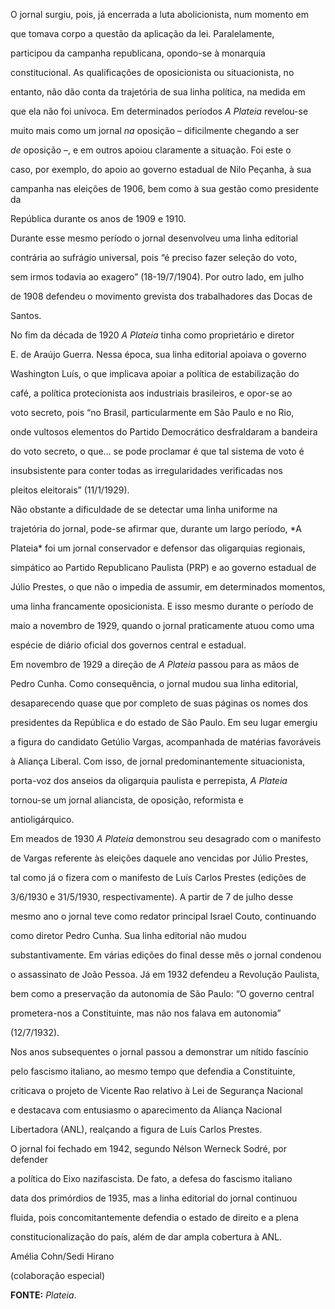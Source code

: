 

O jornal surgiu, pois, já encerrada a luta abolicionista, num momento em

que tomava corpo a questão da aplicação da lei. Paralelamente,

participou da campanha republicana, opondo-se à monarquia

constitucional. As qualificações de oposicionista ou situacionista, no

entanto, não dão conta da trajetória de sua linha política, na medida em

que ela não foi unívoca. Em determinados períodos *A Plateia* revelou-se

muito mais como um jornal *na* oposição – dificilmente chegando a ser

*de* oposição –, e em outros apoiou claramente a situação. Foi este o

caso, por exemplo, do apoio ao governo estadual de Nilo Peçanha, à sua

campanha nas eleições de 1906, bem como à sua gestão como presidente da

República durante os anos de 1909 e 1910.



Durante esse mesmo período o jornal desenvolveu uma linha editorial

contrária ao sufrágio universal, pois “é preciso fazer seleção do voto,

sem irmos todavia ao exagero” (18-19/7/1904). Por outro lado, em julho

de 1908 defendeu o movimento grevista dos trabalhadores das Docas de

Santos.



No fim da década de 1920 *A Plateia* tinha como proprietário e diretor

E. de Araújo Guerra. Nessa época, sua linha editorial apoiava o governo

Washington Luís, o que implicava apoiar a política de estabilização do

café, a política protecionista aos industriais brasileiros, e opor-se ao

voto secreto, pois “no Brasil, particularmente em São Paulo e no Rio,

onde vultosos elementos do Partido Democrático desfraldaram a bandeira

do voto secreto, o que… se pode proclamar é que tal sistema de voto é

insubsistente para conter todas as irregularidades verificadas nos

pleitos eleitorais” (11/1/1929).



Não obstante a dificuldade de se detectar uma linha uniforme na

trajetória do jornal, pode-se afirmar que, durante um largo período, *A

Plateia* foi um jornal conservador e defensor das oligarquias regionais,

simpático ao Partido Republicano Paulista (PRP) e ao governo estadual de

Júlio Prestes, o que não o impedia de assumir, em determinados momentos,

uma linha francamente oposicionista. E isso mesmo durante o período de

maio a novembro de 1929, quando o jornal praticamente atuou como uma

espécie de diário oficial dos governos central e estadual.



Em novembro de 1929 a direção de *A Plateia* passou para as mãos de

Pedro Cunha. Como consequência, o jornal mudou sua linha editorial,

desaparecendo quase que por completo de suas páginas os nomes dos

presidentes da República e do estado de São Paulo. Em seu lugar emergiu

a figura do candidato Getúlio Vargas, acompanhada de matérias favoráveis

à Aliança Liberal. Com isso, de jornal predominantemente situacionista,

porta-voz dos anseios da oligarquia paulista e perrepista, *A Plateia*

tornou-se um jornal aliancista, de oposição, reformista e

antioligárquico.



Em meados de 1930 *A Plateia* demonstrou seu desagrado com o manifesto

de Vargas referente às eleições daquele ano vencidas por Júlio Prestes,

tal como já o fizera com o manifesto de Luís Carlos Prestes (edições de

3/6/1930 e 31/5/1930, respectivamente). A partir de 7 de julho desse

mesmo ano o jornal teve como redator principal Israel Couto, continuando

como diretor Pedro Cunha. Sua linha editorial não mudou

substantivamente. Em várias edições do final desse mês o jornal condenou

o assassinato de João Pessoa. Já em 1932 defendeu a Revolução Paulista,

bem como a preservação da autonomia de São Paulo: “O governo central

prometera-nos a Constituinte, mas não nos falava em autonomia”

(12/7/1932).



Nos anos subsequentes o jornal passou a demonstrar um nítido fascínio

pelo fascismo italiano, ao mesmo tempo que defendia a Constituinte,

criticava o projeto de Vicente Rao relativo à Lei de Segurança Nacional

e destacava com entusiasmo o aparecimento da Aliança Nacional

Libertadora (ANL), realçando a figura de Luís Carlos Prestes.



O jornal foi fechado em 1942, segundo Nélson Werneck Sodré, por defender

a política do Eixo nazifascista. De fato, a defesa do fascismo italiano

data dos primórdios de 1935, mas a linha editorial do jornal continuou

fluida, pois concomitantemente defendia o estado de direito e a plena

constitucionalização do país, além de dar ampla cobertura à ANL.



Amélia Cohn/Sedi Hirano



(colaboração especial)



**FONTE:** *Plateia*.

